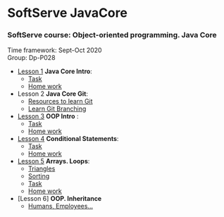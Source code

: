 # SoftServe JavaCore
### SoftServe course: Object-oriented programming. Java Core  
Time framework: Sept-Oct 2020  
Group: Dp-P028


* [Lesson 1](https://github.com/MaksNazarenko/soft-serve-java-core/tree/master/MyCourse/src/com/nazarenko/lesson/lesson_1) **Java Core Intro**:
    * [Task](https://github.com/MaksNazarenko/soft-serve-java-core/tree/master/MyCourse/src/com/nazarenko/lesson/lesson_1/task1)
    * [Home work](https://github.com/MaksNazarenko/soft-serve-java-core/tree/master/MyCourse/src/com/nazarenko/lesson/lesson_1/homework1)
* Lesson 2 **Java Core Git**:
    * [Resources to learn Git](https://try.github.io/)
    * [Learn Git Branching](https://learngitbranching.js.org/)
* [Lesson 3](https://github.com/MaksNazarenko/soft-serve-java-core/tree/master/MyCourse/src/com/nazarenko/lesson/lesson_3) **OOP Intro** :
    * [Task](https://github.com/MaksNazarenko/soft-serve-java-core/tree/master/MyCourse/src/com/nazarenko/lesson/lesson_3/task1)
    * [Home work](https://github.com/MaksNazarenko/soft-serve-java-core/tree/master/MyCourse/src/com/nazarenko/lesson/lesson_3/homework1)
* [Lesson 4](https://github.com/MaksNazarenko/soft-serve-java-core/tree/master/MyCourse/src/com/nazarenko/lesson/lesson_4) **Conditional Statements**:
    * [Task](https://github.com/MaksNazarenko/soft-serve-java-core/tree/master/MyCourse/src/com/nazarenko/lesson/lesson_4/task1)
    * [Home work](https://github.com/MaksNazarenko/soft-serve-java-core/tree/master/MyCourse/src/com/nazarenko/lesson/lesson_4/homework1)
* [Lesson 5](https://github.com/MaksNazarenko/soft-serve-java-core/tree/master/MyCourse/src/com/nazarenko/lesson/lesson_5) **Arrays. Loops**:
    * [Triangles](https://github.com/MaksNazarenko/soft-serve-java-core/tree/master/MyCourse/src/com/nazarenko/lesson/lesson_5/triangles)
    * [Sorting](https://github.com/MaksNazarenko/soft-serve-java-core/tree/master/MyCourse/src/com/nazarenko/lesson/lesson_5/sorting)
    * [Task](https://github.com/MaksNazarenko/soft-serve-java-core/tree/master/MyCourse/src/com/nazarenko/lesson/lesson_5/task_1)
    * [Home work](https://github.com/MaksNazarenko/soft-serve-java-core/tree/master/MyCourse/src/com/nazarenko/lesson/lesson_5/homework1)
* [Lesson 6] **OOP. Inheritance**
    * [Humans, Employees...](https://github.com/MaksNazarenko/soft-serve-java-core/tree/master/MyCourse/src/com/nazarenko/lesson/lesson_6/humans)
